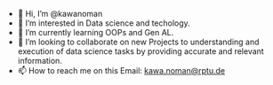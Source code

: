 - 👋 Hi, I’m @kawanoman
- 👀 I’m interested in Data science and techology.
- 🌱 I’m currently learning OOPs and Gen AL.
- 💞️ I’m looking to collaborate on new Projects to understanding and execution of data science tasks by providing accurate and relevant information.
- 📫 How to reach me on this Email: kawa.noman@rptu.de

<!---
kawanoman/kawanoman is a ✨ special ✨ repository because its `README.md` (this file) appears on your GitHub profile.
You can click the Preview link to take a look at your changes.

--->


